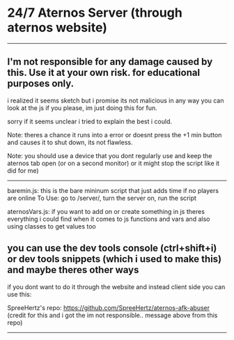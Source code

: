 # 24/7 Aternos Server (through aternos website)

-----------------------------------------------------------------------------------------------------------
I'm not responsible for any damage caused by this. Use it at your own risk. for educational purposes only.
-----------------------------------------------------------------------------------------------------------


i realized it seems sketch but i promise its not malicious in any way you can look at the js if you please, im just doing this for fun. 

sorry if it seems unclear i tried to explain the best i could.

Note: theres a chance it runs into a error or doesnt press the +1 min button and causes it to shut down, its not flawless.

Note: you should use a device that you dont regularly use and keep the aternos tab open (or on a second monitor) or it might stop the script like it did for me)

------------------------------------------------------------------------------------------------------------------------------

baremin.js: this is the bare mininum script that just adds time if no players are online
To Use: go to /server/, turn the server on, run the script

aternosVars.js: if you want to add on or create something in js theres everything i could find when it comes to js functions and vars and also using classes to get values too

you can use the dev tools console (ctrl+shift+i) or dev tools snippets (which i used to make this) and maybe theres other ways
------------------------------------------------------------------------------------------------------------------------------
if you dont want to do it through the website and instead client side you can use this: 

SpreeHertz's repo: https://github.com/SpreeHertz/aternos-afk-abuser
(credit for this and i got the im not responsible.. message above from this repo)

------------------------------------------------------------------------------------------------------------------------------
